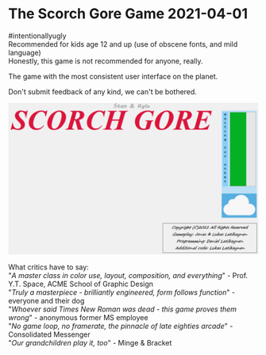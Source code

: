 # The Scorch Gore Game 2021-04-01
  
#intentionallyugly  
Recommended for kids age 12 and up (use of obscene fonts, and mild language)  
Honestly, this game is not recommended for anyone, really.

The game with the most consistent user interface on the planet.  
  
Don't submit feedback of any kind, we can't be bothered.  
  
![](https://raw.githubusercontent.com/dlatikaynen/scorchGore/master/Gestaltung/a-truly-painful-design.png)

What critics have to say:  
"*A master class in color use, layout, composition, and everything*" - Prof. Y.T. Space, ACME School of Graphic Design  
"*Truly a masterpiece - brilliantly engineered, form follows function*" - everyone and their dog  
"*Whoever said Times New Roman was dead - this game proves them wrong*" - anonymous former MS employee  
"*No game loop, no framerate, the pinnacle of late eighties arcade*" - Consolidated Messenger  
"*Our grandchildren play it, too*" - Minge & Bracket
